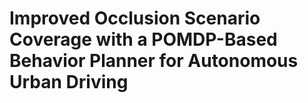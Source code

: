# Improved Occlusion Scenario Coverage with a POMDP-Based Behavior Planner for Autonomous Urban Driving
